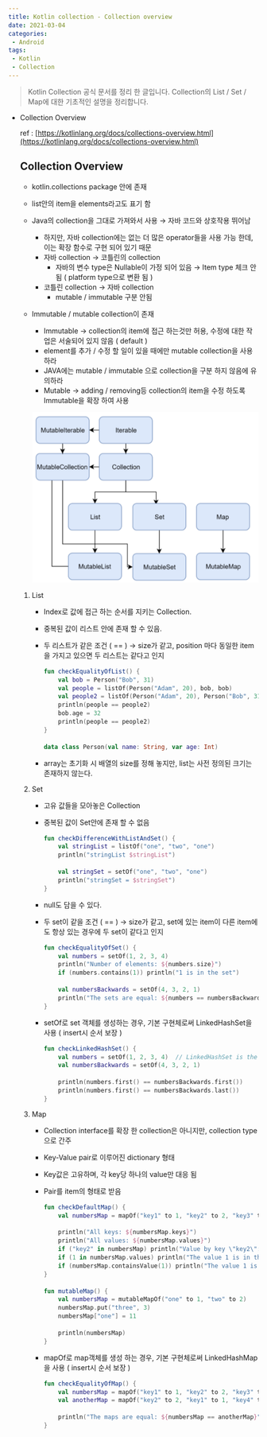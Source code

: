 ```yaml
---
title: Kotlin collection - Collection overview 
date: 2021-03-04
categories:
 - Android
tags:
 - Kotlin
 - Collection
---
```


> Kotlin Collection 공식 문서를 정리 한 글입니다. Collection의 List / Set / Map에 대한 기초적인 설명을 정리합니다.

<!-- more -->

- Collection Overview

    ref : [https://kotlinlang.org/docs/collections-overview.html](https://kotlinlang.org/docs/collections-overview.html)

    ## Collection Overview

    - kotlin.collections package 안에 존재
    - list안의 item을 elements라고도 표기 함
    - Java의 collection을 그대로 가져와서 사용 → 자바 코드와 상호작용 뛰어남
        - 하지만, 자바 collection에는 없는 더 많은 operator들을 사용 가능 한데, 이는 확장 함수로 구현 되어 있기 때문
        - 자바 collection → 코틀린의 collection
            - 자바의 변수 type은 Nullable이 가정 되어 있음 → Item type 체크 안됨 ( platform type으로 변환 됨 )
        - 코틀린 collection → 자바 collection
            - mutable / immutable 구분 안됨
    - Immutable / mutable collection이 존재
        - Immutable → collection의 item에 접근 하는것만 허용, 수정에 대한 작업은 서술되어 있지 않음 ( default )
        - element를 추가 / 수정 할 일이 있을 때에만 mutable collection을 사용 하라
        - JAVA에는 mutable / immutable 으로 collection을 구분 하지 않음에 유의하라
        - Mutable → adding / removing등 collection의 item을 수정 하도록 Immutable을 확장 하여 사용
        
        ![pic1.png](/assets/images/posts/2021-03-04-kotlin-collection/pic1.png)

    1. List
        - Index로 값에 접근 하는 순서를 지키는 Collection.
        - 중복된 값이 리스트 안에 존재 할 수 있음.
        - 두 리스트가 같은 조건 ( == ) → size가 같고, position 마다 동일한 item을 가지고 있으면 두 리스트는 같다고 인지

            ```kotlin
            fun checkEqualityOfList() {
                val bob = Person("Bob", 31)
                val people = listOf(Person("Adam", 20), bob, bob)
                val people2 = listOf(Person("Adam", 20), Person("Bob", 31), bob)
                println(people == people2)
                bob.age = 32
                println(people == people2)
            }

            data class Person(val name: String, var age: Int)
            ```

        - array는 초기화 시 배열의 size를 정해 놓지만, list는 사전 정의된 크기는 존재하지 않는다.
    2. Set
        - 고유 값들을 모아놓은 Collection
        - 중복된 값이 Set안에 존재 할 수 없음

            ```kotlin
            fun checkDifferenceWithListAndSet() {
                val stringList = listOf("one", "two", "one")
                println("stringList $stringList")

                val stringSet = setOf("one", "two", "one")
                println("stringSet = $stringSet")
            }
            ```

        - null도 담을 수 있다.
        - 두 set이 같을 조건 ( == ) → size가 같고, set에 있는 item이 다른 item에도 항상 있는 경우에 두 set이 같다고 인지

            ```kotlin
            fun checkEqualityOfSet() {
                val numbers = setOf(1, 2, 3, 4)
                println("Number of elements: ${numbers.size}")
                if (numbers.contains(1)) println("1 is in the set")

                val numbersBackwards = setOf(4, 3, 2, 1)
                println("The sets are equal: ${numbers == numbersBackwards}")
            }
            ```

        - setOf로 set 객체를 생성하는 경우, 기본 구현체로써 LinkedHashSet을 사용 ( insert시 순서 보장 )

            ```kotlin
            fun checkLinkedHashSet() {
                val numbers = setOf(1, 2, 3, 4)  // LinkedHashSet is the default implementation
                val numbersBackwards = setOf(4, 3, 2, 1)

                println(numbers.first() == numbersBackwards.first())
                println(numbers.first() == numbersBackwards.last())
            }
            ```

    3. Map
        - Collection interface를 확장 한 collection은 아니지만, collection type으로 간주
        - Key-Value pair로 이루어진 dictionary 형태
        - Key값은 고유하며, 각 key당 하나의 value만 대응 됨
        - Pair를 item의 형태로 받음

            ```kotlin
            fun checkDefaultMap() {
                val numbersMap = mapOf("key1" to 1, "key2" to 2, "key3" to 3, "key4" to 1)

                println("All keys: ${numbersMap.keys}")
                println("All values: ${numbersMap.values}")
                if ("key2" in numbersMap) println("Value by key \"key2\": ${numbersMap["key2"]}")
                if (1 in numbersMap.values) println("The value 1 is in the map")
                if (numbersMap.containsValue(1)) println("The value 1 is in the map") // same as previous
            }

            fun mutableMap() {
                val numbersMap = mutableMapOf("one" to 1, "two" to 2)
                numbersMap.put("three", 3)
                numbersMap["one"] = 11

                println(numbersMap)
            }
            ```

        - mapOf로 map객체를 생성 하는 경우, 기본 구현체로써 LinkedHashMap을 사용 ( insert시 순서 보장 )

            ```kotlin
            fun checkEqualityOfMap() {
                val numbersMap = mapOf("key1" to 1, "key2" to 2, "key3" to 3, "key4" to 1)
                val anotherMap = mapOf("key2" to 2, "key1" to 1, "key4" to 1, "key3" to 3)

                println("The maps are equal: ${numbersMap == anotherMap}")
            }
            ```
